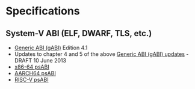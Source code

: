 # Specifications

## System-V ABI (ELF, DWARF, TLS, etc.)
- [Generic ABI (gABI)](https://www.sco.com/developers/devspecs/) Edition 4.1
- Updates to chapter 4 and 5 of the above [Generic ABI (gABI) updates](https://www.sco.com/developers/gabi/) - DRAFT 10 June 2013
- [x86-64 psABI](https://gitlab.com/x86-psABIs/x86-64-ABI)
- [AARCH64 psABI](https://github.com/ARM-software/abi-aa)
- [RISC-V psABI](https://github.com/riscv-non-isa/riscv-elf-psabi-doc)
